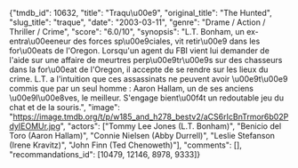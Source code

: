 {"tmdb_id": 10632, "title": "Traqu\u00e9", "original_title": "The Hunted", "slug_title": "traque", "date": "2003-03-11", "genre": "Drame / Action / Thriller / Crime", "score": "6.0/10", "synopsis": "L.T. Bonham, un ex-entra\u00eeneur des forces sp\u00e9ciales, vit retir\u00e9 dans les for\u00eats de l'Oregon. Lorsqu'un agent du FBI vient lui demander de l'aide sur une affaire de meurtres perp\u00e9tr\u00e9s sur des chasseurs dans la for\u00eat de l'Oregon, il accepte de se rendre sur les lieux du crime. L.T. a l'intuition que ces assassinats ne peuvent avoir \u00e9t\u00e9 commis que par un seul homme : Aaron Hallam, un de ses anciens \u00e9l\u00e8ves, le meilleur. S'engage bient\u00f4t un redoutable jeu du chat et de la souris.", "image": "https://image.tmdb.org/t/p/w185_and_h278_bestv2/aCS6rIcBnTrmor6b02PdyIEOMUr.jpg", "actors": ["Tommy Lee Jones (L.T. Bonham)", "Benicio del Toro (Aaron Hallam)", "Connie Nielsen (Abby Durrell)", "Leslie Stefanson (Irene Kravitz)", "John Finn (Ted Chenoweth)"], "comments": [], "recommandations_id": [10479, 12146, 8978, 9333]}